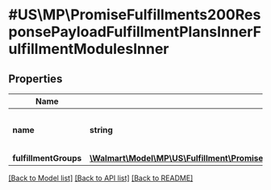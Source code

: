 # #US\MP\PromiseFulfillments200ResponsePayloadFulfillmentPlansInnerFulfillmentModulesInner

## Properties

Name | Type | Description | Notes
------------ | ------------- | ------------- | -------------
**name** | **string** | Fulfillment module name. For example : 'UNSCHEDULED_DELIVERY and ERROR' | [optional]
**fulfillmentGroups** | [**\Walmart\Model\MP\US\Fulfillment\PromiseFulfillments200ResponsePayloadFulfillmentPlansInnerFulfillmentModulesInnerFulfillmentGroupsInner[]**](PromiseFulfillments200ResponsePayloadFulfillmentPlansInnerFulfillmentModulesInnerFulfillmentGroupsInner.md) | Fulfillment Group details. | [optional]


[[Back to Model list]](../) [[Back to API list]](../../Api/US/MP) [[Back to README]](../../README.md)
